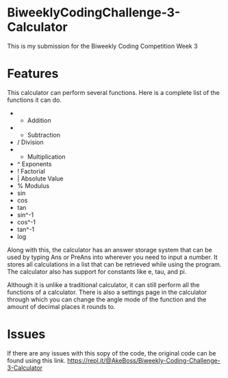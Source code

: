 # BiweeklyCodingChallenge-3-Calculator
This is my submission for the Biweekly Coding Competition Week 3

# Features
This calculator can perform several functions. Here is a complete list of the functions it can do. 
+ + Addition
+ - Subtraction
+ / Division
+ * Multiplication
+ ^ Exponents
+ ! Factorial
+ | Absolute Value
+ % Modulus
+ sin
+ cos
+ tan
+ sin^-1
+ cos^-1
+ tan^-1
+ log

Along with this, the calculator has an answer storage system that can be used by typing Ans or PreAns into wherever you need to input a number.
It stores all calculations in a list that can be retrieved while using the program.
The calculator also has support for constants like e, tau, and pi.

Although it is unlike a traditional calculator, it can still perform all the functions of a calculator.
There is also a settings page in the calculator through which you can change the angle mode of the function and the amount of decimal places it rounds to.

# Issues
If there are any issues with this sopy of the code, the original code can be found using this link.
https://repl.it/@AkeBoss/Biweekly-Coding-Challenge-3-Calculator
